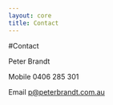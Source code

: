 ```yaml
---
layout: core
title: Contact
---
```


#Contact

Peter Brandt

Mobile 0406 285 301

Email [p@peterbrandt.com.au](mailto:p@peterbrandt.com.au)

<script type="text/javascript" src="http://form.jotform.co/jsform/40977830190863"></script>

